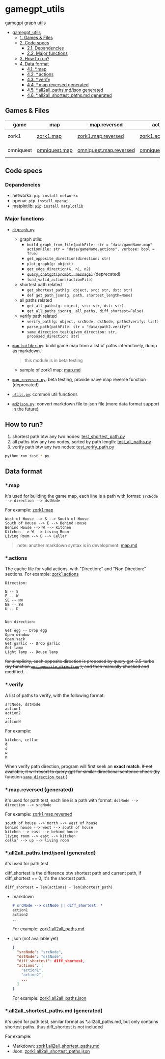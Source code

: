 # gamegpt_utils

gamegpt graph utils

<!-- TOC -->

- [gamegpt_utils](#gamegpt_utils)
    - [1. Games & Files](#1-games--files)
    - [2. Code specs](#2-code-specs)
        - [2.1. Depandencies](#21-depandencies)
        - [2.2. Major functions](#22-major-functions)
    - [3. How to run?](#3-how-to-run)
    - [4. Data format](#4-data-format)
        - [4.1. *.map](#41-map)
        - [4.2. *.actions](#42-actions)
        - [4.3. *.verify](#43-verify)
        - [4.4. *.map.reversed generated](#44-mapreversed-generated)
        - [4.5. *.all2all_paths.md/json generated](#45-all2all_pathsmdjson-generated)
        - [4.6. *.all2all_shortest_paths.md generated](#46-all2all_shortest_pathsmd-generated)

<!-- /TOC -->

## Games & Files

<!-- - zork1
  - map: [zork1.map](./data/zork1.map)
  - map.reversed: [zork1.map.reversed](./data/zork1.map.reversed)
  - actions: [zork1.actions](./data/zork1.actions)
  - all2all paths: 
    - [zork1.all2all_paths.md](./data/zork1.all2all_paths.md)
    - [zork1.all2all_paths.json](./data/zork1.all2all_paths.json)
  - all2all shortest paths:
    - [zork1.all2all_shortest_paths.md](./data/zork1.all2all_shortest_paths.md)
    - [zork1.all2all_shortest_paths.json](./data/zork1.all2all_shortest_paths.json)
- omniquest
  - map: [omniquest.map](./data/omniquest.map)
  - map.reversed: [omniquest.map.reversed](./data/omniquest.map.reversed)
  - actions: [omniquest.actions](./data/omniquest.actions)
  - all2all paths: 
    - [omniquest.all2all_paths.md](./data/omniquest.all2all_paths.md)
    - [omniquest.all2all_paths.json](./data/omniquest.all2all_paths.json)
  - all2all shortest paths: 
    - [omniquest.all2all_shortest_paths.md](./data/omniquest.all2all_shortest_paths.md)
    - [omniquest.all2all_shortest_paths.json](./data/omniquest.all2all_shortest_paths.json)
 -->
<!-- make above into a table -->
| game | map | map.reversed | actions | all2all paths | all2all shortest paths |
| --- | --- | --- | --- | --- | --- |
| zork1 | [zork1.map](./data/zork1.map) | [zork1.map.reversed](./data/zork1.map.reversed) | [zork1.actions](./data/zork1.actions) | [zork1.all2all_paths.md](./data/zork1.all2all_paths.md) [zork1.all2all_paths.json](./data/zork1.all2all_paths.json) | [zork1.all2all_shortest_paths.md](./data/zork1.all2all_shortest_paths.md) [zork1.all2all_shortest_paths.json](./data/zork1.all2all_shortest_paths.json) |
| omniquest | [omniquest.map](./data/omniquest.map) | [omniquest.map.reversed](./data/omniquest.map.reversed) | [omniquest.actions](./data/omniquest.actions) | [omniquest.all2all_paths.md](./data/omniquest.all2all_paths.md) [omniquest.all2all_paths.json](./data/omniquest.all2all_paths.json) | [omniquest.all2all_shortest_paths.md](./data/omniquest.all2all_shortest_paths.md) [omniquest.all2all_shortest_paths.json](./data/omniquest.all2all_shortest_paths.json) |

## Code specs

### Depandencies

- networkx: `pip install networkx`
- openai: `pip install openai`
- matplotlib: `pip install matplotlib`

### Major functions

- [`digraph.py`](./src/digraph.py)
  - graph utils:
    - `build_graph_from_file(pathFile: str = "data/gameName.map" actionFile: str = "data/gameName.actions", verbose: bool = True)`
    - `get_opposite_direction(direction: str)`
    - `plot_graph(g: object)`
    - `get_edge_direction(G, n1, n2)`
    - ~~`query_chatgpt(prompt, message)`~~ (deprecated)
    - `load_valid_actions(actionFile)`
  - shortest path related
    - `get_shortest_path(g: object, src: str, dst: str)`
    - `def get_path_json(g, path, shortest_length=None)`
  - all paths related
    - `get_all_paths(g: object, src: str, dst: str)`
    - `get_all_paths_json(g, all_paths, diff_shortest=False)`
  - verify path related
    - `verify_path(g: object, srcNode, dstNode, paths2verify: list)`
    - `parse_path(pathFile: str = "data/path2.verify")`
    - `same_direction_test(given_direction: str, proposed_direction: str)`

- [`map_builder.py`](./src/map_builder.py): build game map from a list of paths interactively, dump as markdown.
  > this module is in beta testing
  - sample of zork1 map: [map.md](./data/map.md)
- [`map_reverser.py`](./src/map_reverser.py): beta testing, provide naive map reverse function (deprecated)

- [`utils.py`](./src/utils.py): common util functions

- [`md2json.py`](./src/md2json.py): convert markdown file to json file (more data format support in the future)

## How to run?

1. shortest path btw any two nodes: [test_shortest_path.py](./src/test_shortest_path.py)
2. all paths btw any two nodes, sorted by path length: [test_all_paths.py](./src/test_all_paths.py)
3. verify path btw any two nodes: [test_verify_path.py](./src/test_verify_path.py)

```bash
python run test_*.py
```

## Data format

### *.map

it's used for building the game map, each line is a path with format: `srcNode --> direction --> dstNode`

For example: [zork1.map](./data/zork1.map)

```
West of House --> S --> South of House
South of House --> E --> Behind House
Behind House --> W --> Kitchen
Kitchen --> W --> Living Room
Living Room --> D --> Cellar
```

> note: another markdown syntax is in development: [map.md](./data/map.md)

### *.actions

The cache file for valid actions, with "Direction:" and "Non Direction:" sections. For example: [zork1.actions](./data/zork1.actions)

```
Direction:

N -- S
E -- W
SE -- NW
NE -- SW
U -- D


Non direction:

Get egg -- Drop egg
Open window
Open sack
Get garlic -- Drop garlic
Get lamp
Light lamp -- Douse lamp
```

~~for simplicity, each opposite direction is proposed by query gpt-3.5-turbo (by function [`get_opposite_direction`](https://github.com/Oaklight/gamegpt_utils/blob/f7a16d686a279bb3281dd5f412e0b96ade474d25/src/digraph.py#L65)
), and then manually checked and modified.~~

### *.verify

A list of paths to verify, with the following format:

```
srcNode, dstNode
action1
action2
...
actionN
```

For example:

```
kitchen, cellar
d
s
w
n
```

When verify path direction, program will first seek an **exact match**. ~~If not available, it will resort to query gpt for similar directional sentence check (by function [`same_direction_test`](https://github.com/Oaklight/gamegpt_utils/blob/8624faa807f1ee5438214f37a4adc36181072e42/src/digraph.py#L232) )~~

### *.map.reversed (generated)

it's used for path test, each line is a path with format: `dstNode --> direction --> srcNode`

For example: [zork1.map.reversed](./data/zork1.map.reversed)

```
south of house --> north --> west of house
behind house --> west --> south of house
kitchen --> east --> behind house
living room --> east --> kitchen
cellar --> up --> living room
```

### *.all2all_paths.(md/json) (generated)

it's used for path test

diff_shortest is the difference btw shortest path and current path, if diff_shortest == 0, it's the shortest path.

`diff_shortest = len(actions) - len(shortest_path)`

- markdown

  ```markdown
  # srcNode --> dstNode || diff_shortest: *
  action1
  action2
  ...
  ```
  
  For example: [zork1.all2all_paths.md](./data/zork1.all2all_paths.md)

- json (not available yet)

  ```json
  {
    "srcNode": "srcNode",
    "dstNode": "dstNode",
    "diff_shortest": diff_shortest,
    "actions": [
      "action1",
      "action2",
      ...
    ]
  }
  ```

  For example: [zork1.all2all_paths.json](./data/zork1.all2all_paths.json)

### *.all2all_shortest_paths.md (generated)

it's used for path test, similar format as *.all2all_paths.md, but only contains shortest paths. thus diff_shortest is not included

For example:

- Markdown: [zork1.all2all_shortest_paths.md](./data/zork1.all2all_shortest_paths.md)
- Json: [zork1.all2all_shortest_paths.json](./data/zork1.all2all_shortest_paths.json)
